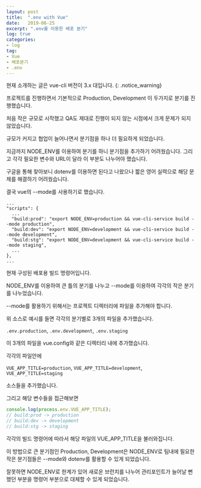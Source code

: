 ```yaml
---
layout: post
title:  ".env with Vue"
date:   2019-06-25
excerpt: ".env를 이용한 배포 분기"
log: true
categories:
- log
tag:
- Vue
- 배포분기
- .env
---
```


현재 소개하는 글은 vue-cli 버전이 3.x 대입니다. 
{: .notice_warning}

프로젝트를 진행하면서 기본적으로 Production, Development 이 두가지로 분기를 진행했습니다.

처음 작은 규모로 시작했고 QA도 제대로 진행이 되지 않는 시점에서 크게 문제가 되지 않았습니다.

규모가 커지고 협업이 늘어나면서 분기점을 하나 더 필요하게 되었습니다.

지금까지 NODE_ENV를 이용하여 분기를 하니 분기점을 추가하기 어려웠습니다. 그리고 각각 필요한 변수와 URL이 달라 이 부분도 나누어야 했습니다.

구글을 통해 찾아보니 dotenv를 이용하면 된다고 나왔으나 짧은 영어 실력으로 해당 문제를 해결하기 어려웠습니다.

결국 vue의 --mode를 사용하기로 했습니다.

```
...
"scripts": {
  ...
  "build:prod": "export NODE_ENV=production && vue-cli-service build --mode production",
  "build:dev": "export NODE_ENV=development && vue-cli-service build --mode development",
  "build:stg": "export NODE_ENV=development && vue-cli-service build --mode staging",
  ...
},
...
``` 

현재 구성된 배포용 빌드 명령어입니다.

NODE_ENV를 이용하여 큰 틀의 분기를 나누고 --mode를 이용하여 각각의 작은 분기를 나누었습니다.

--mode를 활용하기 위해서는 프로젝트 디렉터리에 파일을 추가해야 합니다.

위 소스로 예시를 들면 각각의 분기별로 3개의 파일을 추가했습니다.

`.env.production`, `.env.development`, `.env.staging`

이 3개의 파일을 vue.config와 같은 디렉터리 내에 추가했습니다.

각각의 파일안에

`VUE_APP_TITLE=production`, `VUE_APP_TITLE=development`, `VUE_APP_TITLE=staging`

소스들을 추가했습니다.

그리고 해당 변수들을 접근해보면

```javascript
console.log(process.env.VUE_APP_TITLE);
// build:prod -> production
// build:dev -> development
// build:stg -> staging
```

각각의 빌드 명령어에 따라서 해당 파일의 VUE_APP_TITLE을 불러와집니다.

이 방법으로 큰 분기점인 Production, Development은 NODE_ENV로 팀내에 필요한 작은 분기점들은 --mode와 dotenv를 활용할 수 있게 되었습니다.

잘못하면 NODE_ENV로 한계가 있어 새로운 브런치를 나누어 관리포인트가 늘어날 뻔했던 부분을 명령어 부분으로 대체할 수 있게 되었습니다.  
